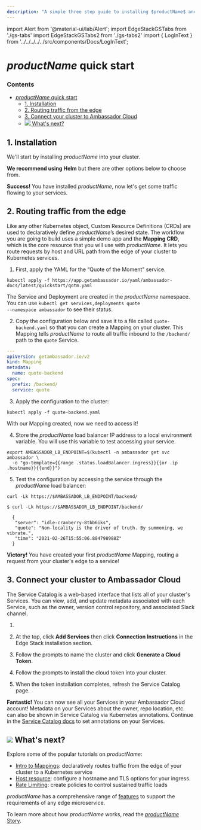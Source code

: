 ```yaml
---
description: "A simple three step guide to installing $productName$ and quickly get started routing traffic from the edge of your Kubernetes cluster to your services."
---
```


import Alert from '@material-ui/lab/Alert';
import EdgeStackGSTabs from './gs-tabs'
import EdgeStackGSTabs2 from './gs-tabs2'
import { LogInText } from '../../../../../src/components/Docs/LogInText';

# $productName$ quick start

<div class="docs-article-toc">
<h3>Contents</h3>

- [$productName$ quick start](#productname-quick-start)
  - [1. Installation](#1-installation)
  - [2. Routing traffic from the edge](#2-routing-traffic-from-the-edge)
  - [3. Connect your cluster to Ambassador Cloud](#3-connect-your-cluster-to-ambassador-cloud)
  - [<img class="os-logo" src="../../images/logo.png"/> What's next?](#-whats-next)

</div>

## 1. Installation

We'll start by installing $productName$ into your cluster.

**We recommend using Helm** but there are other options below to choose from.

<EdgeStackGSTabs/>

<Alert severity="success"><b>Success!</b> You have installed $productName$, now let's get some traffic flowing to your services.</Alert>

## 2. Routing traffic from the edge

Like any other Kubernetes object, Custom Resource Definitions (CRDs) are used to declaratively define $productName$’s desired state. The workflow you are going to build uses a simple demo app and the **Mapping CRD**, which is the core resource that you will use with $productName$. It lets you route requests by host and URL path from the edge of your cluster to Kubernetes services.

1. First, apply the YAML for the “Quote of the Moment" service.

  ```
  kubectl apply -f https://app.getambassador.io/yaml/ambassador-docs/latest/quickstart/qotm.yaml
  ```

  <Alert severity="info">The Service and Deployment are created in the $productName$ namespace.  You can use <code>kubectl get services,deployments quote --namespace ambassador</code> to see their status.</Alert>

2. Copy the configuration below and save it to a file called `quote-backend.yaml` so that you can create a Mapping on your cluster. This Mapping tells $productName$ to route all traffic inbound to the `/backend/` path to the `quote` Service.

  ```yaml
  ---
  apiVersion: getambassador.io/v2
  kind: Mapping
  metadata:
    name: quote-backend
  spec:
    prefix: /backend/
    service: quote
  ```

3. Apply the configuration to the cluster:

  ```
  kubectl apply -f quote-backend.yaml
  ```

  With our Mapping created, now we need to access it!

4. Store the $productName$ load balancer IP address to a local environment variable. You will use this variable to test accessing your service.

  ```
  export AMBASSADOR_LB_ENDPOINT=$(kubectl -n ambassador get svc ambassador \
    -o "go-template={{range .status.loadBalancer.ingress}}{{or .ip .hostname}}{{end}}")
  ```

5. Test the configuration by accessing the service through the $productName$ load balancer:

  `curl -Lk https://$AMBASSADOR_LB_ENDPOINT/backend/`

  ```
  $ curl -Lk https://$AMBASSADOR_LB_ENDPOINT/backend/

    {
     "server": "idle-cranberry-8tbb6iks",
     "quote": "Non-locality is the driver of truth. By summoning, we vibrate.",
     "time": "2021-02-26T15:55:06.884798988Z"
    }
  ```

<Alert severity="success"><b>Victory!</b> You have created your first $productName$ Mapping, routing a request from your cluster's edge to a service!</Alert>

## 3. Connect your cluster to Ambassador Cloud

The Service Catalog is a web-based interface that lists all of your cluster's Services. You can view, add, and update metadata associated with each Service, such as the owner, version control repository, and associated Slack channel.

1. <LogInText />

2. At the top, click **Add Services** then click **Connection Instructions** in the Edge Stack installation section.

3. Follow the prompts to name the cluster and click **Generate a Cloud Token**.

4. Follow the prompts to install the cloud token into your cluster.

5. When the token installation completes, refresh the Service Catalog page.

<Alert severity="success"><b>Fantastic!</b> You can now see all your Services in your Ambassador Cloud account! Metadata on your Services about the owner, repo location, etc. can also be shown in Service Catalog via Kubernetes annotations. Continue in the <a href="../../../../cloud/latest/service-catalog/quick-start/">Service Catalog docs</a> to set annotations on your Services.</Alert>

## <img class="os-logo" src="../../images/logo.png"/> What's next?

Explore some of the popular tutorials on $productName$:

* [Intro to Mappings](../../topics/using/intro-mappings/): declaratively routes traffic from
the edge of your cluster to a Kubernetes service
* [Host resource](../../topics/running/host-crd/): configure a hostname and TLS options for your ingress.
* [Rate Limiting](../../topics/using/rate-limits): create policies to control sustained traffic loads

$productName$ has a comprehensive range of [features](/features/) to
support the requirements of any edge microservice.

To learn more about how $productName$ works, read the [$productName$ Story](../../about/why-ambassador).
